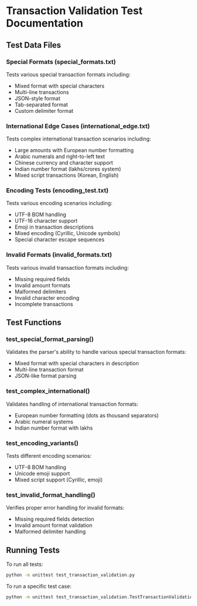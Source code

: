 # Transaction Validation Test Documentation

## Test Data Files

### Special Formats (special_formats.txt)
Tests various special transaction formats including:
- Mixed format with special characters
- Multi-line transactions
- JSON-style format
- Tab-separated format
- Custom delimiter format

### International Edge Cases (international_edge.txt)
Tests complex international transaction scenarios including:
- Large amounts with European number formatting
- Arabic numerals and right-to-left text
- Chinese currency and character support
- Indian number format (lakhs/crores system)
- Mixed script transactions (Korean, English)

### Encoding Tests (encoding_test.txt)
Tests various encoding scenarios including:
- UTF-8 BOM handling
- UTF-16 character support
- Emoji in transaction descriptions
- Mixed encoding (Cyrillic, Unicode symbols)
- Special character escape sequences

### Invalid Formats (invalid_formats.txt)
Tests various invalid transaction formats including:
- Missing required fields
- Invalid amount formats
- Malformed delimiters
- Invalid character encoding
- Incomplete transactions

## Test Functions

### test_special_format_parsing()
Validates the parser's ability to handle various special transaction formats:
- Mixed format with special characters in description
- Multi-line transaction format
- JSON-like format parsing

### test_complex_international()
Validates handling of international transaction formats:
- European number formatting (dots as thousand separators)
- Arabic numeral systems
- Indian number format with lakhs

### test_encoding_variants()
Tests different encoding scenarios:
- UTF-8 BOM handling
- Unicode emoji support
- Mixed script support (Cyrillic, emoji)

### test_invalid_format_handling()
Verifies proper error handling for invalid formats:
- Missing required fields detection
- Invalid amount format validation
- Malformed delimiter handling

## Running Tests

To run all tests:
```bash
python -m unittest test_transaction_validation.py
```

To run a specific test case:
```bash
python -m unittest test_transaction_validation.TestTransactionValidation.test_special_format_parsing
```
